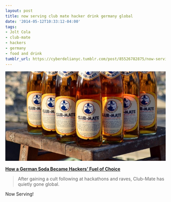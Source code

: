 ```yaml
---
layout: post
title: now serving club mate hacker drink germany global
date: '2014-05-12T10:33:12-04:00'
tags:
- Jolt Cola
- club-mate
- hackers
- germany
- food and drink
tumblr_url: https://cyberdelianyc.tumblr.com/post/85526782875/now-serving-club-mate-hacker-drink-germany-global
---
```

 ![](/images/tumblr_n5gtrc3ltY1tqzrm7o1_1280.jpg)  

**[How a German Soda Became Hackers’ Fuel of Choice](http://motherboard.vice.com/blog/how-a-german-soda-became-hackers-fuel-of-choice)**

> After gaining a cult following at hackathons and raves, Club-Mate has quietly gone global.

Now Serving!

